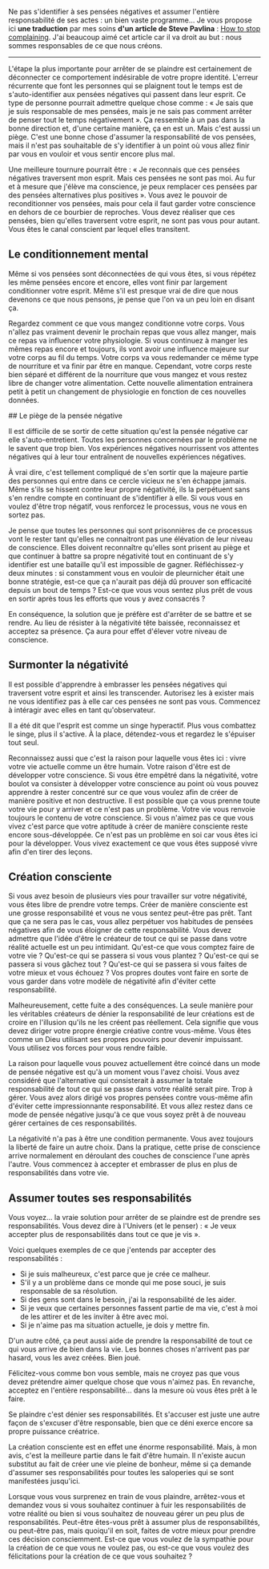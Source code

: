 <!-- 
.. title: Comment arrêter de se plaindre ?
.. slug: comment-arreter-de-se-plaindre
.. date: 2014-04-27 17:15:11+02:00
.. tags: Développement personnel
.. category: 
.. link: 
.. description: 
.. type: text
-->

Ne pas s'identifier à ses pensées négatives et assumer l'entière responsabilité de ses actes : un bien vaste programme… Je vous propose ici __une traduction__ par mes soins __d'un article de Steve Pavlina__ : [How to stop complaining](http://www.stevepavlina.com/blog/2007/08/how-to-stop-complaining/). J'ai beaucoup aimé cet article car il va droit au but : nous sommes responsables de ce que nous créons.
<!-- TEASER_END --><hr>
L'étape la plus importante pour arrêter de se plaindre est certainement de déconnecter ce comportement indésirable de votre propre identité. L'erreur récurrente que font les personnes qui se plaignent tout le temps est de s'auto-identifier aux pensées négatives qui passent dans leur esprit. Ce type de personne pourrait admettre quelque chose comme : « Je sais que je suis responsable de mes pensées, mais je ne sais pas comment arrêter de penser tout le temps négativement ». Ça ressemble à un pas dans la bonne direction et, d'une certaine manière, ça en est un. Mais c'est aussi un piège. C'est une bonne chose d'assumer la responsabilité de vos pensées, mais il n'est pas souhaitable de s'y identifier à un point où vous allez finir par vous en vouloir et vous sentir encore plus mal.

Une meilleure tournure pourrait être : « Je reconnais que ces pensées négatives traversent mon esprit. Mais ces pensées ne sont pas moi. Au fur et à mesure que j'élève ma conscience, je peux remplacer ces pensées par des pensées alternatives plus positives ». Vous avez le pouvoir de reconditionner vos pensées, mais pour cela il faut garder votre conscience en dehors de ce bourbier de reproches. Vous devez réaliser que ces pensées, bien qu'elles traversent votre esprit, ne sont pas vous pour autant. Vous êtes le canal conscient par lequel elles transitent.

## Le conditionnement mental

Même si vos pensées sont déconnectées de qui vous êtes, si vous répétez les même pensées encore et encore, elles vont finir par largement conditionner votre esprit. Même s'il est presque vrai de dire que nous devenons ce que nous pensons, je pense que l'on va un peu loin en disant ça.

Regardez comment ce que vous mangez conditionne votre corps. Vous n'allez pas vraiment devenir le prochain repas que vous allez manger, mais ce repas va influencer votre physiologie. Si vous continuez à manger les mêmes repas encore et toujours, ils vont avoir une influence majeure sur votre corps au fil du temps. Votre corps va vous redemander ce même type de nourriture et va finir par être en manque. Cependant, votre corps reste bien séparé et différent de la nourriture que vous mangez et vous restez libre de changer votre alimentation. Cette nouvelle alimentation entrainera petit à petit un changement de physiologie en fonction de ces nouvelles données.

## Le piège de la pensée négative

Il est difficile de se sortir de cette situation qu'est la pensée négative car elle s'auto-entretient. Toutes les personnes concernées par le problème ne le savent que trop bien. Vos expériences négatives nourrissent vos attentes négatives qui à leur tour entraînent de nouvelles expériences négatives.

À vrai dire, c'est tellement compliqué de s'en sortir que la majeure partie des personnes qui entre dans ce cercle vicieux ne s'en échappe jamais. Même s'ils se hissent contre leur propre négativité, ils la perpétuent sans s'en rendre compte en continuant de s'identifier à elle. Si vous vous en voulez d'être trop négatif, vous renforcez le processus, vous ne vous en sortez pas.

Je pense que toutes les personnes qui sont prisonnières de ce processus vont le rester tant qu'elles ne connaitront pas une élévation de leur niveau de conscience. Elles doivent reconnaître qu'elles sont prisent au piège et que continuer à battre sa propre négativité tout en continuant de s'y identifier est une bataille qu'il est impossible de gagner. Réfléchissez-y deux minutes : si constamment vous en vouloir de pleurnicher était une bonne stratégie, est-ce que ça n'aurait pas déjà dû prouver son efficacité depuis un bout de temps ? Est-ce que vous vous sentez plus prêt de vous en sortir après tous les efforts que vous y avez consacrés ? 

En conséquence, la solution que je préfère est d'arrêter de se battre et se rendre. Au lieu de résister à la négativité tête baissée, reconnaissez et acceptez sa présence. Ça aura pour effet d'élever votre niveau de conscience.

## Surmonter la négativité

Il est possible d'apprendre à embrasser les pensées négatives qui traversent votre esprit et ainsi les transcender. Autorisez les à exister mais ne vous identifiez pas à elle car ces pensées ne sont pas vous. Commencez à intéragir avec elles en tant qu'observateur.

Il a été dit que l'esprit est comme un singe hyperactif. Plus vous combattez le singe, plus il s'active. À la place, détendez-vous et regardez le s'épuiser tout seul.

Reconnaissez aussi que c'est la raison pour laquelle vous êtes ici : vivre votre vie actuelle comme un être humain. Votre raison d'être est de développer votre conscience. Si vous être empêtré dans la négativité, votre boulot va consister à développer votre conscience au point où vous pouvez apprendre à rester concentré sur ce que vous voulez afin de créer de manière positive et non destructive. Il est possible que ça vous prenne toute votre vie pour y arriver et ce n'est pas un problème. Votre vie vous renvoie toujours le contenu de votre conscience. Si vous n'aimez pas ce que vous vivez c'est parce que votre aptitude à créer de manière consciente reste encore sous-développée. Ce n'est pas un problème en soi car vous êtes ici pour la développer. Vous vivez exactement ce que vous êtes supposé vivre afin d'en tirer des leçons.

## Création consciente

Si vous avez besoin de plusieurs vies pour travailler sur votre négativité, vous êtes libre de prendre votre temps. Créer de manière consciente est une grosse responsabilité et vous ne vous sentez peut-être pas prêt. Tant que ça ne sera pas le cas, vous allez perpétuer vos habitudes de pensées négatives afin de vous éloigner de cette responsabilité. Vous devez admettre que l'idée d'être le créateur de tout ce qui se passe dans votre réalité actuelle est un peu intimidant. Qu'est-ce que vous comptez faire de votre vie ? Qu'est-ce qui se passera si vous vous plantez ? Qu'est-ce qui se passera si vous gâchez tout ? Qu'est-ce qui se passera si vous faites de votre mieux et vous échouez ? Vos propres doutes vont faire en sorte de vous garder dans votre modèle de négativité afin d'éviter cette responsabilité.

Malheureusement, cette fuite a des conséquences. La seule manière pour les véritables créateurs de dénier la responsabilité de leur créations est de croire en l'illusion qu'ils ne les créent pas réellement. Cela signifie que vous devez diriger votre propre énergie créative contre vous-même. Vous êtes comme un Dieu utilisant ses propres pouvoirs pour devenir impuissant. Vous utilisez vos forces pour vous rendre faible.

La raison pour laquelle vous pouvez actuellement être coincé dans un mode de pensée négative est qu'à un moment vous l'avez choisi. Vous avez considéré que l'alternative qui consisterait à assumer la totale responsabilité de tout ce qui se passe dans votre réalité serait pire. Trop à gérer. Vous avez alors dirigé vos propres pensées contre vous-même afin d'éviter cette impressionnante responsabilité. Et vous allez restez dans ce mode de pensée négative jusqu'à ce que vous soyez prêt à de nouveau gérer certaines de ces responsabilités.

La négativité n'a pas à être une condition permanente. Vous avez toujours la liberté de faire un autre choix. Dans la pratique, cette prise de conscience arrive normalement en déroulant des couches de conscience l'une après l'autre. Vous commencez à accepter et embrasser de plus en plus de responsabilités dans votre vie.

## Assumer toutes ses responsabilités

Vous voyez… la vraie solution pour arrêter de se plaindre est de prendre ses responsabilités. Vous devez dire à l'Univers (et le penser) : « Je veux accepter plus de responsabilités dans tout ce que je vis ».

Voici quelques exemples de ce que j'entends par accepter des responsabilités :

- Si je suis malheureux, c'est parce que je crée ce malheur.
- S'il y a un problème dans ce monde qui me pose souci, je suis responsable de sa résolution.
- Si des gens sont dans le besoin, j'ai la responsabilité de les aider.
- Si je veux que certaines personnes fassent partie de ma vie, c'est à moi de les attirer et de les inviter à être avec moi.
- Si je n'aime pas ma situation actuelle, je dois y mettre fin.

D'un autre côté, ça peut aussi aide de prendre la responsabilité de tout ce qui vous arrive de bien dans la vie. Les bonnes choses n'arrivent pas par hasard, vous les avez créées. Bien joué.

Félicitez-vous comme bon vous semble, mais ne croyez pas que vous devez prétendre aimer quelque chose que vous n'aimez pas. En revanche, acceptez en l'entière responsabilité… dans la mesure où vous êtes prêt à le faire.

Se plaindre c'est dénier ses responsabilités. Et s'accuser est juste une autre façon de s'excuser d'être responsable, bien que ce déni exerce encore sa propre puissance créatrice.

La création consciente est en effet une énorme responsabilité. Mais, à mon avis, c'est la meilleure partie dans le fait d'être humain. Il n'existe aucun substitut au fait de créer une vie pleine de bonheur, même si ça demande d'assumer ses responsabilités pour toutes les saloperies qui se sont manifestées jusqu'ici.

Lorsque vous vous surprenez en train de vous plaindre, arrêtez-vous et demandez vous si vous souhaitez continuer à fuir les responsabilités de votre réalité ou bien si vous souhaitez de nouveau gérer un peu plus de responsabilités. Peut-être êtes-vous prêt à assumer plus de responsabilités, ou peut-être pas, mais quoiqu'il en soit, faites de votre mieux pour prendre ces décision consciemment. Est-ce que vous voulez de la sympathie pour la création de ce que vous ne voulez pas, ou est-ce que vous voulez des félicitations pour la création de ce que vous souhaitez ?

